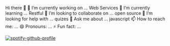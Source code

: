 Hi there 👋
🔭 I’m currently working on ... Web Services
🌱 I’m currently learning ... Restful
👯 I’m looking to collaborate on ... open source
🤔 I’m looking for help with ... quizes
💬 Ask me about ... javascript
📫 How to reach me: ...
😄 Pronouns: ...
⚡ Fun fact: ...

[![spotify-github-profile](https://spotify-github-profile.vercel.app/api/view?uid=31uvfhqvjtnyqavcedtwlkak43iy&cover_image=true&theme=default&show_offline=true&background_color=121212&interchange=false)](https://github.com/kittinan/spotify-github-profile)
